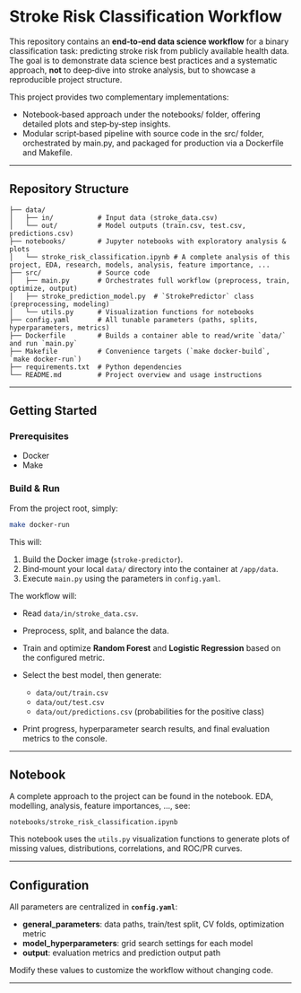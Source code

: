 # Stroke Risk Classification Workflow

This repository contains an **end‑to‑end data science workflow** for a binary classification task: predicting stroke risk from publicly available health data. The goal is to demonstrate data science best practices and a systematic approach, **not** to deep‑dive into stroke analysis, but to showcase a reproducible project structure.

This project provides two complementary implementations:
- Notebook‑based approach under the notebooks/ folder, offering detailed plots and step‑by‑step insights.
- Modular script‑based pipeline with source code in the src/ folder, orchestrated by main.py, and packaged for production via a Dockerfile and Makefile.

---

## Repository Structure

```
├── data/
│   ├── in/           # Input data (stroke_data.csv)
│   └── out/          # Model outputs (train.csv, test.csv, predictions.csv)
├── notebooks/        # Jupyter notebooks with exploratory analysis & plots
│   └── stroke_risk_classification.ipynb # A complete analysis of this project, EDA, research, models, analysis, feature importance, ...
├── src/              # Source code
│   ├── main.py       # Orchestrates full workflow (preprocess, train, optimize, output)
│   ├── stroke_prediction_model.py  # `StrokePredictor` class (preprocessing, modeling)
│   └── utils.py      # Visualization functions for notebooks
├── config.yaml       # All tunable parameters (paths, splits, hyperparameters, metrics)
├── Dockerfile        # Builds a container able to read/write `data/` and run `main.py`
├── Makefile          # Convenience targets (`make docker-build`, `make docker-run`)
├── requirements.txt  # Python dependencies
└── README.md         # Project overview and usage instructions
```

---

## Getting Started

### Prerequisites

* Docker
* Make

### Build & Run

From the project root, simply:

```bash
make docker-run
```

This will:

1. Build the Docker image (`stroke-predictor`).
2. Bind‑mount your local `data/` directory into the container at `/app/data`.
3. Execute `main.py` using the parameters in `config.yaml`.

The workflow will:

* Read `data/in/stroke_data.csv`.
* Preprocess, split, and balance the data.
* Train and optimize **Random Forest** and **Logistic Regression** based on the configured metric.
* Select the best model, then generate:

  * `data/out/train.csv`
  * `data/out/test.csv`
  * `data/out/predictions.csv` (probabilities for the positive class)
* Print progress, hyperparameter search results, and final evaluation metrics to the console.

---

## Notebook

A complete approach to the project can be found in the notebook. EDA, modelling, analysis, feature importances, ..., see:

```
notebooks/stroke_risk_classification.ipynb
```

This notebook uses the `utils.py` visualization functions to generate plots of missing values, distributions, correlations, and ROC/PR curves.

---

## Configuration

All parameters are centralized in **`config.yaml`**:

* **general\_parameters**: data paths, train/test split, CV folds, optimization metric
* **model\_hyperparameters**: grid search settings for each model
* **output**: evaluation metrics and prediction output path

Modify these values to customize the workflow without changing code.

---

